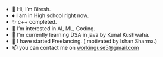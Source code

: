 - 👋 Hi, I’m Biresh.
-  ♦ I am in High school right now.
- ✨ c++ completed.
- 👀 I’m interested in AI, ML, Coding.
- 🌱 I’m currently learning DSA in java by Kunal Kushwaha.
- 💞️ I have started Freelancing. ( motivated by Ishan Sharma.)
- 📫 you can contact me on workinguse5@gmail.com

<!---
Billa05/Billa05 is a ✨ special ✨ repository because its `README.md` (this file) appears on your GitHub profile.
You can click the Preview link to take a look at your changes.
--->
